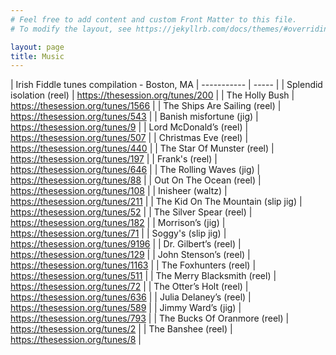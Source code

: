 ```yaml
---
# Feel free to add content and custom Front Matter to this file.
# To modify the layout, see https://jekyllrb.com/docs/themes/#overriding-theme-defaults

layout: page
title: Music
---
```

| Irish Fiddle tunes compilation - Boston, MA
| ----------- | ----- |
| Splendid isolation (reel) | https://thesession.org/tunes/200 |
| The Holly Bush | https://thesession.org/tunes/1566 |
| The Ships Are Sailing (reel) | https://thesession.org/tunes/543 |
| Banish misfortune (jig) | https://thesession.org/tunes/9 |
| Lord McDonald’s (reel) | https://thesession.org/tunes/507 |
| Christmas Eve (reel) | https://thesession.org/tunes/440 |
| The Star Of Munster (reel) | https://thesession.org/tunes/197 |
| Frank's (reel) | https://thesession.org/tunes/646 |
| The Rolling Waves (jig) | https://thesession.org/tunes/88 |
| Out On The Ocean (reel) | https://thesession.org/tunes/108 |
| Inisheer (waltz) | https://thesession.org/tunes/211 |
| The Kid On The Mountain (slip jig) | https://thesession.org/tunes/52 |
| The Silver Spear (reel) | https://thesession.org/tunes/182 |
| Morrison’s (jig) | https://thesession.org/tunes/71 |
| Soggy's (slip jig) | https://thesession.org/tunes/9196 |
| Dr. Gilbert’s (reel) | https://thesession.org/tunes/129 |
| John Stenson’s (reel) | https://thesession.org/tunes/1163 |
| The Foxhunters (reel) | https://thesession.org/tunes/511 |
| The Merry Blacksmith (reel) | https://thesession.org/tunes/72 |
| The Otter’s Holt (reel) | https://thesession.org/tunes/636 |
| Julia Delaney’s (reel) | https://thesession.org/tunes/589 |
| Jimmy Ward’s (jig) | https://thesession.org/tunes/793 |
| The Bucks Of Oranmore (reel) | https://thesession.org/tunes/2 |
| The Banshee (reel) | https://thesession.org/tunes/8 |
